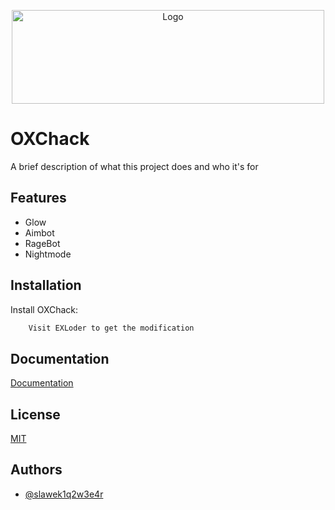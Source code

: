 
<p align="center">
  <img src="http://oxchack.duckdns.org/Logo/Logo.png" alt="Logo" width="500" height="150"/>
</p>

# OXChack

A brief description of what this project does and who it's for


## Features

- Glow
- Aimbot
- RageBot
- Nightmode


## Installation

Install OXChack:

```bash
    Visit EXLoder to get the modification
```
    
## Documentation

[Documentation](http://oxchack.duckdns.org)


## License

[MIT](https://choosealicense.com/licenses/mit/)


## Authors

- [@slawek1q2w3e4r](https://github.com/slawek1q2w3e4r)

